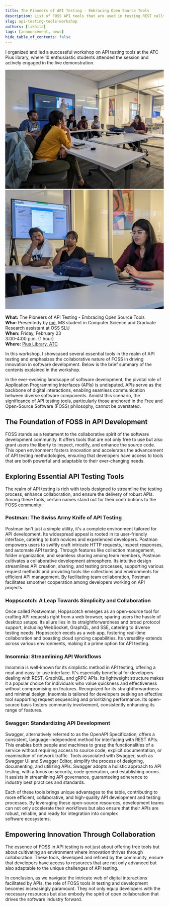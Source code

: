 ```yaml
---
title: The Pioneers of API Testing - Embracing Open Source Tools
description: List of FOSS API tools that are used in testing REST calls.
slug: api-testing-tools-workshop
authors: [likhita]
tags: [announcement, news]
hide_table_of_contents: false
---
```


I organized and led a successful workshop on API testing tools at the ATC Pius library, where 10 enthusiastic students attended the session and actively engaged in the live demonstration.

![Participants at the beginning of the event](oss-api-testing-tools-20240223/2024-02-23_1.jpg)
![Participants looked at the screen, fully engaged in the discussion.](oss-api-testing-tools-20240223/2024-02-23_2.jpg)

<!--truncate-->

**What:** The Pioneers of API Testing - Embracing Open Source Tools<br/>
**Who:** Presentedy by [me](https://github.com/LikhitaPulijala), MS student in Computer Science and Graduate Research assistant at OSS SLU<br/>
**When:** Friday, February 23<br/>
  3:00-4:00 p.m. (1 hour)<br/>
**Where:** [Pius Library, ATC](https://www.slu.edu/library/services/academic-technology-commons/index.php)

In this workshop, I showcased several essential tools in the realm of API testing and emphasizes the collaborative nature of FOSS in driving innovation in software development. Below is the brief summary of the contents explained in the workshop.

In the ever-evolving landscape of software development, the pivotal role of Application Programming Interfaces (APIs) is undisputed. APIs serve as the backbone of digital interactions, enabling seamless communication between diverse software components. Amidst this scenario, the significance of API testing tools, particularly those anchored in the Free and Open-Source Software (FOSS) philosophy, cannot be overstated.

## The Foundation of FOSS in API Development

FOSS stands as a testament to the collaborative spirit of the software development community. It offers tools that are not only free to use but also grant users the liberty to inspect, modify, and enhance the source code. This open environment fosters innovation and accelerates the advancement of API testing methodologies, ensuring that developers have access to tools that are both powerful and adaptable to their ever-changing needs.

## Exploring Essential API Testing Tools

The realm of API testing is rich with tools designed to streamline the testing process, enhance collaboration, and ensure the delivery of robust APIs. Among these tools, certain names stand out for their contributions to the FOSS community:

### Postman: The Swiss Army Knife of API Testing

Postman isn't just a simple utility, it's a complete environment tailored for API development. Its widespread appeal is rooted in its user-friendly interface, catering to both novices and experienced developers. Postman empowers users to swiftly craft intricate HTTP requests, inspect responses, and automate API testing. Through features like collection management, folder organization, and seamless sharing among team members, Postman cultivates a collaborative development atmosphere. Its intuitive design streamlines API creation, sharing, and testing processes, supporting various request methods and providing tools like collections and environments for efficient API management. By facilitating team collaboration, Postman facilitates smoother cooperation among developers working on API projects.

### Hoppscotch: A Leap Towards Simplicity and Collaboration

Once called Postwoman, Hoppscotch emerges as an open-source tool for crafting API requests right from a web browser, sparing users the hassle of desktop setups. Its allure lies in its straightforwardness and broad protocol support, including WebSocket, GraphQL, and SSE, catering to diverse testing needs. Hoppscotch excels as a web app, fostering real-time collaboration and boasting cloud syncing capabilities. Its versatility extends across various environments, making it a prime option for API testing.

### Insomnia: Streamlining API Workflows

Insomnia is well-known for its simplistic method in API testing, offering a neat and easy-to-use interface. It's especially beneficial for developers dealing with REST, GraphQL, and gRPC APIs. Its lightweight structure makes it a popular choice for individuals who value quickness and effectiveness without compromising on features. Recognized for its straightforwardness and minimal design, Insomnia is tailored for developers seeking an effective tool supporting request sequencing and prioritizing performance. Its open-source basis fosters community involvement, consistently enhancing its range of features.

### Swagger: Standardizing API Development

Swagger, alternatively referred to as the OpenAPI Specification, offers a consistent, language-independent method for interfacing with REST APIs. This enables both people and machines to grasp the functionalities of a service without requiring access to source code, explicit documentation, or examination of network traffic. Tools associated with Swagger, such as Swagger UI and Swagger Editor, simplify the process of designing, documenting, and utilizing APIs. Swagger adopts a holistic approach to API testing, with a focus on security, code generation, and establishing norms. It assists in streamlining API governance, guaranteeing adherence to industry best practices and standards.

Each of these tools brings unique advantages to the table, contributing to more efficient, collaborative, and high-quality API development and testing processes. By leveraging these open-source resources, development teams can not only accelerate their workflows but also ensure that their APIs are robust, reliable, and ready for integration into complex software ecosystems.

## Empowering Innovation Through Collaboration

The essence of FOSS in API testing is not just about offering free tools but about cultivating an environment where innovation thrives through collaboration. These tools, developed and refined by the community, ensure that developers have access to resources that are not only advanced but also adaptable to the unique challenges of API testing.

In conclusion, as we navigate the intricate web of digital interactions facilitated by APIs, the role of FOSS tools in testing and development becomes increasingly paramount. They not only equip developers with the necessary resources but also embody the spirit of open collaboration that drives the software industry forward.
